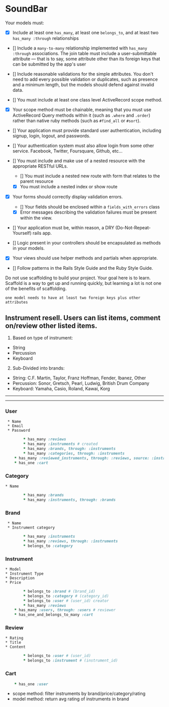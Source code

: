 # SoundBar

Your models must:

  - [x] Include at least one `has_many`, at least one `belongs_to`, and at least two `has_many :through` relationships

  - [] Include a `many-to-many` relationship implemented with `has_many :through` associations. The join table must include a user-submittable attribute — that is to say, some attribute other than its foreign keys that can be submitted by the app's user

  - [] Include reasonable validations for the simple attributes. You don't need to add every possible validation or duplicates, such as presence and a minimum length, but the models should defend against invalid data.

- [] You must include at least one class level ActiveRecord scope method. 

- [x] Your scope method must be chainable, meaning that you must use ActiveRecord Query methods within it (such as `.where` and `.order`) rather than native ruby methods (such as `#find_all` or `#sort`).

- [] Your application must provide standard user authentication, including signup, login, logout, and passwords.

- [] Your authentication system must also allow login from some other service. Facebook, Twitter, Foursquare, Github, etc...

- [] You must include and make use of a nested resource with the appropriate RESTful URLs.

  - [] You must include a nested new route with form that relates to the parent resource

  - [x] You must include a nested index or show route

- [x] Your forms should correctly display validation errors.

  - [] Your fields should be enclosed within a `fields_with_errors` class

  - [x] Error messages describing the validation failures must be present within the view.

- [] Your application must be, within reason, a DRY (Do-Not-Repeat-Yourself) rails app.

- [] Logic present in your controllers should be encapsulated as methods in your models.

- [x] Your views should use helper methods and partials when appropriate.

- [] Follow patterns in the Rails Style Guide and the Ruby Style Guide.

Do not use scaffolding to build your project. Your goal here is to learn. Scaffold is a way to get up and running quickly, but learning a lot is not one of the benefits of scaffolding.
```
one model needs to have at least two foreign keys plus other attributes
```

Instrument resell. Users can list items, comment on/review other listed items.
---
1. Based on type of instrument: 
  * String
  * Percussion
  * Keyboard
2. Sub-Divided into brands: 
  * String: C.F. Martin, Taylor, Franz Hoffman, Fender, Ibanez, Other
  * Percussion: Sonor, Gretsch, Pearl, Ludwig, British Drum Company
  * Keyboard: Yamaha, Casio, Roland, Kawai, Korg
---
---
### User
	 * Name
	 * Email
	 * Password
```ruby
		* has_many :reviews		  
		* has_many :instruments # created
		* has_many :brands, through: :instruments
		* has_many :categories, through: :instruments
    * has_many :reviewed_instruments, through: :reviews, source: :instrument # reviewed
    * has_one :cart
```
### Category
	* Name
```ruby
		* has_many :brands
		* has_many :instruments, through: :brands
```
### Brand
	 * Name
	 * Instrument category
```ruby
		* has_many :instruments
		* has_many :reviews, through: :instruments
		* belongs_to :category
```
### Instrument
	* Model
	* Instrument Type
	* Description
	* Price
```ruby
		* belongs_to :brand # (brand_id)
		* belongs_to :category # (category_id)
		* belongs_to :user # (user_id) creator
		* has_many :reviews 
    * has_many :users, through: :users # reviewer
    * has_one_and_belongs_to_many :cart
```
### Review
	* Rating
	* Title
	* Content
```ruby
		* belongs_to :user # (user_id)
		* belongs_to :instrument # (instrument_id)
```
### Cart
```ruby
    * has_one :user
```
 
* scope method: filter instruments by brand/price/category/rating
* model method: return avg rating of instruments in brand

